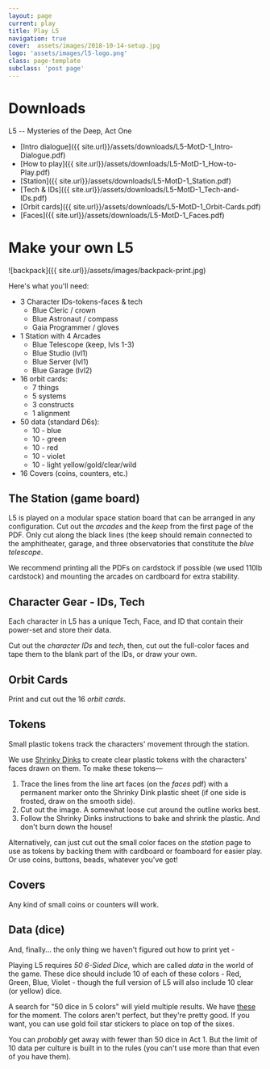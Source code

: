 ```yaml
---
layout: page
current: play
title: Play L5
navigation: true
cover:  assets/images/2018-10-14-setup.jpg
logo: 'assets/images/l5-logo.png'
class: page-template 
subclass: 'post page'
---
```


# Downloads

L5 -- Mysteries of the Deep, Act One
* [Intro dialogue]({{ site.url}}/assets/downloads/L5-MotD-1_Intro-Dialogue.pdf)
* [How to play]({{ site.url}}/assets/downloads/L5-MotD-1_How-to-Play.pdf)
* [Station]({{ site.url}}/assets/downloads/L5-MotD-1_Station.pdf)
* [Tech & IDs]({{ site.url}}/assets/downloads/L5-MotD-1_Tech-and-IDs.pdf)
* [Orbit cards]({{ site.url}}/assets/downloads/L5-MotD-1_Orbit-Cards.pdf)
* [Faces]({{ site.url}}/assets/downloads/L5-MotD-1_Faces.pdf)

# Make your own L5

![backpack]({{ site.url}}/assets/images/backpack-print.jpg)

Here's what you'll need:

- 3 Character IDs-tokens-faces & tech
  - Blue Cleric / crown
  - Blue Astronaut / compass
  - Gaia Programmer / gloves
- 1 Station with 4 Arcades
  - Blue Telescope (keep, lvls 1-3)
  - Blue Studio (lvl1)
  - Blue Server (lvl1)
  - Blue Garage (lvl2)
- 16 orbit cards:
  - 7 things
  - 5 systems
  - 3 constructs
  - 1 alignment
- 50 data (standard D6s):
  - 10 - blue
  - 10 - green
  - 10 - red
  - 10 - violet
  - 10 - light yellow/gold/clear/wild
- 16 Covers (coins, counters, etc.)


## The Station (game board)

L5 is played on a modular space station board that can be arranged in any configuration. 
Cut out the _arcades_ and the _keep_ from the first page of the PDF. Only cut along the black lines (the keep should remain connected to the amphitheater, garage, and three observatories that constitute the _blue telescope_. 

We recommend printing all the PDFs on cardstock if possible (we used 110lb cardstock) and mounting the arcades on cardboard for extra stability.

## Character Gear - IDs, Tech

Each character in L5 has a unique Tech, Face, and ID that contain their power-set and store their data.

Cut out the _character IDs_ and _tech_,
then, cut out the full-color faces and tape them to the blank part of the IDs, or draw your own. 

## Orbit Cards 

Print and cut out the 16 _orbit cards_.

## Tokens

Small plastic tokens track the characters' movement through the station. 

We use [Shrinky Dinks](https://www.amazon.com/Shrinky-Dinks-Creative-Sheets-Frosted/dp/B00Z0P39SK) to create clear plastic tokens with the characters' faces drawn on them. To make these tokens—

1. Trace the lines from the line art faces (on the _faces_ pdf) with a permanent marker
onto the Shrinky Dink plastic sheet (if one side is frosted, draw on the smooth side).
2. Cut out the image. A somewhat loose cut around the outline works best.
3. Follow the Shrinky Dinks instructions to bake and shrink the plastic. And don't burn down the house!

Alternatively, can just cut out the small color faces on the _station_ page to use as tokens by backing them with cardboard or foamboard for easier play. Or use coins, buttons, beads, whatever you've got! 

## Covers

Any kind of small coins or counters will work.

## Data (dice)

And, finally... the only thing we haven't figured out how to print yet - 

Playing L5 requires *50 6-Sided Dice,* which are called *data* in the world of the game. These dice should include 10 of each of these colors - Red, Green, Blue, Violet - though the full version of L5 will also include 10 clear (or yellow) dice.  

A search for "50 dice in 5 colors" will yield multiple results. We have [these](https://www.amazon.com/dp/B076HQMDDV/ref=asc_df_B076HQMDDV5451365) for the moment. The colors aren't perfect, but they're pretty good. If you want, you can use gold foil star stickers to place on top of the sixes.

You can _probably_ get away with fewer than 50 dice in Act 1. But the limit of 10 data per culture is built in to the rules (you can't use more than that even of you have them).
